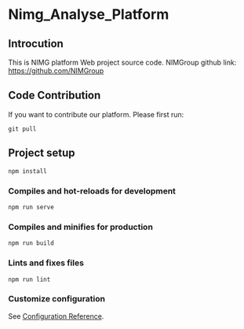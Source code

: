# Nimg_Analyse_Platform

## Introcution
This is NIMG platform Web project source code. NIMGroup github link: https://github.com/NIMGroup

## Code Contribution
If you want to contribute our platform. Please first run:
```
git pull
```


## Project setup
```
npm install
```

### Compiles and hot-reloads for development
```
npm run serve
```

### Compiles and minifies for production
```
npm run build
```

### Lints and fixes files
```
npm run lint
```

### Customize configuration
See [Configuration Reference](https://cli.vuejs.org/config/).
